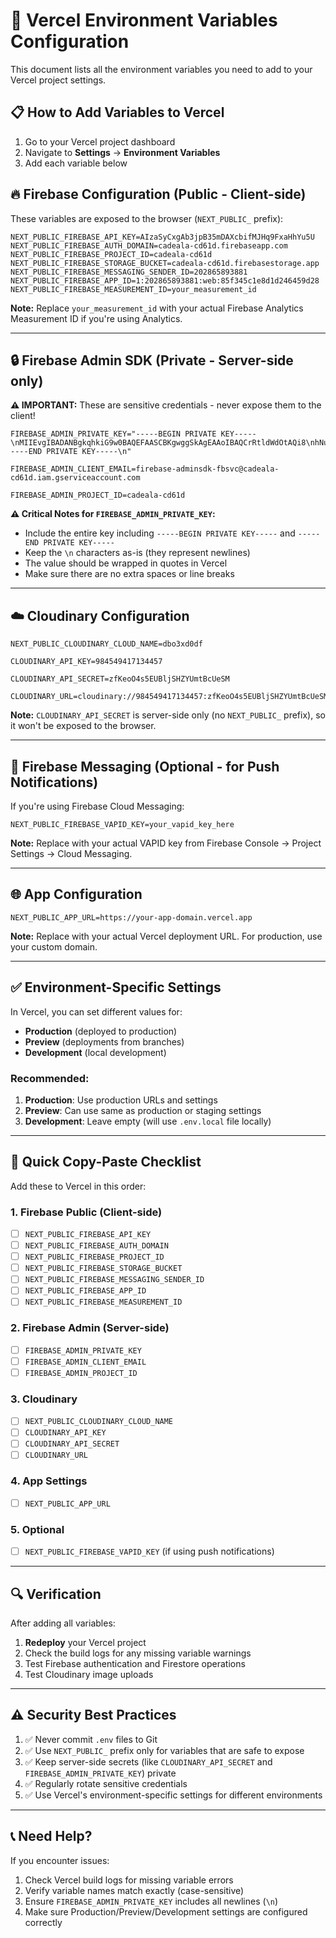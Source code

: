 # 🔐 Vercel Environment Variables Configuration

This document lists all the environment variables you need to add to your Vercel project settings.

## 📋 How to Add Variables to Vercel

1. Go to your Vercel project dashboard
2. Navigate to **Settings** → **Environment Variables**
3. Add each variable below

## 🔥 Firebase Configuration (Public - Client-side)

These variables are exposed to the browser (`NEXT_PUBLIC_` prefix):

```
NEXT_PUBLIC_FIREBASE_API_KEY=AIzaSyCxgAb3jpB35mDAXcbifMJHq9FxaHhYu5U
NEXT_PUBLIC_FIREBASE_AUTH_DOMAIN=cadeala-cd61d.firebaseapp.com
NEXT_PUBLIC_FIREBASE_PROJECT_ID=cadeala-cd61d
NEXT_PUBLIC_FIREBASE_STORAGE_BUCKET=cadeala-cd61d.firebasestorage.app
NEXT_PUBLIC_FIREBASE_MESSAGING_SENDER_ID=202865893881
NEXT_PUBLIC_FIREBASE_APP_ID=1:202865893881:web:85f345c1e8d1d246459d28
NEXT_PUBLIC_FIREBASE_MEASUREMENT_ID=your_measurement_id
```

**Note:** Replace `your_measurement_id` with your actual Firebase Analytics Measurement ID if you're using Analytics.

---

## 🔒 Firebase Admin SDK (Private - Server-side only)

**⚠️ IMPORTANT:** These are sensitive credentials - never expose them to the client!

```
FIREBASE_ADMIN_PRIVATE_KEY="-----BEGIN PRIVATE KEY-----\nMIIEvgIBADANBgkqhkiG9w0BAQEFAASCBKgwggSkAgEAAoIBAQCrRtldWdOtAQi8\nhNuO3Mx7wWENHTiZP9F0tYbVkET2k8/7PSFZT29ilDTQJl6ywcFLHW71yikCiSos\nia71eLBbB8FwJYIIYynbeOo6mfcOjDr/prSBqIL722/W2+CAuyN4ETjUxi2IshFj\nMk8+Py7zR9Budf6EJpj05pJePmRf+1zcDPfheH3IhH4F69kRQCD/WfvPrYi8livz\nMdeUZSFgUfuHcJAvFLA2H+/LyAMj4exYbaDyheR7U0Kr/UdC1lntZ7KNmmitekb2\n1lcL5dQw4Sm+O8mxsKojgJLy3gUSKP5/Y8tzM5XGmsq3sQviowAX8mt4698N5SIN\num42BPnVAgMBAAECggEAL2Sy5/RfsMsM9lFTCbSKNqJbbwwLachxdnh2f2jk1FAx\naEVRkYt7+EynUoOTh6Y6jMTvu759W5DF5T4R9iW3svCx84zFbvm1jt/l/GI3LUTb\nXHtuDkSpPfTJ/SupcyWVWnd1gNb3qZAQZKD6sXA9Vx8jizVGQJ4HjBizHrXoA3Cv\n2NmtVNvgMTX+d+BsXqEi0eN8IWU2LIoSVj8Yy4OganLTsHrqqK/bSnuD6b2ey2S8\ns5KiDyTVkjbYXKKdjIKEMiouUia210n0BAs4eFwRyaWTxF0LYaYBGhezCDksyzkI\n9S2mzALh8KJp4rIfleMMbqEgy4yEwOoXApMLWFCNPwKBgQDh6cjzsugsltJIjt62\nBufLi5WLPWBltdTD3ha6fQiwFsCIe8eF94ZuUabRjL6gDcn4A9EhFvQoIsk8LtHi\nSjpQOVlBpQ7AijZKFKZkw/Oq/e5NfYMf18TZMopIUrQnQFfTW7ITbrfKz/sVC3Ly\n948Mzqrve+68TcJEY02+rVFnjwKBgQDCFk4thbJGNcfBacTc3YgI9Ajn2HMaUeNs\nL5jO+YbHlPnyVPPyy7714Eh+mK8+ftp7UxMvHsJoPqSnzumtq6pSNh9qqDNw/2tF\nOY1tYLv//wsXzE2iS8uiL2yk/Ov1EHLJ26QN3bzWHYgbL0uRWubbYlQbEwcVckqp\nexq/B3M2WwKBgQDN0Qr2Ewl5DhMYbakzVwk4pLuidlFreIQVyjEUx7LxkljoPzTg\ntUixGwyLHtnQwZ8+qGOP7PSV2FNT1Cf9LLkBu624o6LUAVdCmJubc/Z70wqXaIDc\nstwxMN1Q1KAynmklMwYCtD0XtfG/E4YvGyElfue2dUdkIMebPIlo7UgbuwKBgAW3\n+Ie4177f2MnnHujPEjIJVrXWF9YfsY6/fEYk7ga1agPs4t81h6Pg/uHUB93UiQV3\nNip+QoYlyl4zZ4k5dKRFefl/iTx8GiIJBxTA8+kgD6ic2XC9wPs/YHkgBqfK20b9\nVMEf1m+MoTUD2LsorYKrTAUcM2o7Wt3RhcE5K/jfAoGBANTzsGOXFr6fgEV/wIRQ\nF8VbyRsmMehm/tnnt66l8OQVvw2WWSlQisMSr/WDa5nHxuImG8/kx/CsCXeew2m8\noiGFGzZfTtvbQHgasGoBQ6m7J11FCHH/kxgqpCM7TAHvggvljfIwbpa1vP4sbkig\ntYcfxGIJQL881/j4+1kTX/vH\n-----END PRIVATE KEY-----\n"

FIREBASE_ADMIN_CLIENT_EMAIL=firebase-adminsdk-fbsvc@cadeala-cd61d.iam.gserviceaccount.com

FIREBASE_ADMIN_PROJECT_ID=cadeala-cd61d
```

**⚠️ Critical Notes for `FIREBASE_ADMIN_PRIVATE_KEY`:**
- Include the entire key including `-----BEGIN PRIVATE KEY-----` and `-----END PRIVATE KEY-----`
- Keep the `\n` characters as-is (they represent newlines)
- The value should be wrapped in quotes in Vercel
- Make sure there are no extra spaces or line breaks

---

## ☁️ Cloudinary Configuration

```
NEXT_PUBLIC_CLOUDINARY_CLOUD_NAME=dbo3xd0df

CLOUDINARY_API_KEY=984549417134457

CLOUDINARY_API_SECRET=zfKeoO4s5EUBljSHZYUmtBcUeSM

CLOUDINARY_URL=cloudinary://984549417134457:zfKeoO4s5EUBljSHZYUmtBcUeSM@dbo3xd0df
```

**Note:** `CLOUDINARY_API_SECRET` is server-side only (no `NEXT_PUBLIC_` prefix), so it won't be exposed to the browser.

---

## 🔔 Firebase Messaging (Optional - for Push Notifications)

If you're using Firebase Cloud Messaging:

```
NEXT_PUBLIC_FIREBASE_VAPID_KEY=your_vapid_key_here
```

**Note:** Replace with your actual VAPID key from Firebase Console → Project Settings → Cloud Messaging.

---

## 🌐 App Configuration

```
NEXT_PUBLIC_APP_URL=https://your-app-domain.vercel.app
```

**Note:** Replace with your actual Vercel deployment URL. For production, use your custom domain.

---

## ✅ Environment-Specific Settings

In Vercel, you can set different values for:
- **Production** (deployed to production)
- **Preview** (deployments from branches)
- **Development** (local development)

### Recommended:

1. **Production**: Use production URLs and settings
2. **Preview**: Can use same as production or staging settings
3. **Development**: Leave empty (will use `.env.local` file locally)

---

## 📝 Quick Copy-Paste Checklist

Add these to Vercel in this order:

### 1. Firebase Public (Client-side)
- [ ] `NEXT_PUBLIC_FIREBASE_API_KEY`
- [ ] `NEXT_PUBLIC_FIREBASE_AUTH_DOMAIN`
- [ ] `NEXT_PUBLIC_FIREBASE_PROJECT_ID`
- [ ] `NEXT_PUBLIC_FIREBASE_STORAGE_BUCKET`
- [ ] `NEXT_PUBLIC_FIREBASE_MESSAGING_SENDER_ID`
- [ ] `NEXT_PUBLIC_FIREBASE_APP_ID`
- [ ] `NEXT_PUBLIC_FIREBASE_MEASUREMENT_ID`

### 2. Firebase Admin (Server-side)
- [ ] `FIREBASE_ADMIN_PRIVATE_KEY`
- [ ] `FIREBASE_ADMIN_CLIENT_EMAIL`
- [ ] `FIREBASE_ADMIN_PROJECT_ID`

### 3. Cloudinary
- [ ] `NEXT_PUBLIC_CLOUDINARY_CLOUD_NAME`
- [ ] `CLOUDINARY_API_KEY`
- [ ] `CLOUDINARY_API_SECRET`
- [ ] `CLOUDINARY_URL`

### 4. App Settings
- [ ] `NEXT_PUBLIC_APP_URL`

### 5. Optional
- [ ] `NEXT_PUBLIC_FIREBASE_VAPID_KEY` (if using push notifications)

---

## 🔍 Verification

After adding all variables:

1. **Redeploy** your Vercel project
2. Check the build logs for any missing variable warnings
3. Test Firebase authentication and Firestore operations
4. Test Cloudinary image uploads

---

## ⚠️ Security Best Practices

1. ✅ Never commit `.env` files to Git
2. ✅ Use `NEXT_PUBLIC_` prefix only for variables that are safe to expose
3. ✅ Keep server-side secrets (like `CLOUDINARY_API_SECRET` and `FIREBASE_ADMIN_PRIVATE_KEY`) private
4. ✅ Regularly rotate sensitive credentials
5. ✅ Use Vercel's environment-specific settings for different environments

---

## 📞 Need Help?

If you encounter issues:
1. Check Vercel build logs for missing variable errors
2. Verify variable names match exactly (case-sensitive)
3. Ensure `FIREBASE_ADMIN_PRIVATE_KEY` includes all newlines (`\n`)
4. Make sure Production/Preview/Development settings are configured correctly

